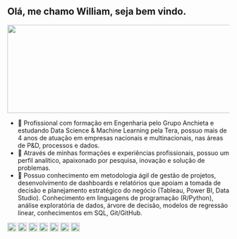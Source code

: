 ## Olá, me chamo William, seja bem vindo. 

<div>
  
<img align="center" height="200" width="600" src="https://blog.indicium.tech/content/images/2021/03/Analista-de-dados-precisa-de-ferramentas-blog_conteudo-analista-de-dados_indicium-v1_003.jpg">
  
<div>
  
<div>

  
  
- 🔭 Profissional com formação em Engenharia pelo Grupo Anchieta e estudando Data Science & Machine Learning pela Tera, possuo mais de 4 anos de atuação em empresas nacionais e multinacionais, nas áreas de P&D, processos e dados. 
- 🌱 Através de minhas formações e experiências profissionais, possuo um perfil analítico, apaixonado por pesquisa, inovação e solução de problemas.
- 👯 Possuo conhecimento em metodologia ágil de gestão de projetos, desenvolvimento de dashboards e relatórios que apoiam a tomada de decisão e planejamento estratégico do negócio (Tableau, Power BI, Data Studio).
Conhecimento em linguagens de programação (R/Python), análise exploratória de dados, árvore de decisão, modelos de regressão linear, conhecimentos em SQL, Git/GitHub.

<div>
  
<div>
  
<img height="20em" src="https://camo.githubusercontent.com/8c911145636fa1df3281a681c1a8647f52e407fdada7e8e1c4895b4c5ce1e48c/68747470733a2f2f696d672e736869656c64732e696f2f62616467652f2d506f77657225323042492d626c61636b3f7374796c653d706c6173746963266c6f676f3d506f7765722d4249">
<img height="20em" src="https://img.shields.io/badge/Microsoft_SQL_Server-CC2927?style=for-the-badge&logo=microsoft-sql-server&logoColor=white">
<img height="20em" src="https://img.shields.io/badge/PostgreSQL-316192?style=for-the-badge&logo=postgresql&logoColor=white">
<img height="20em" src="https://camo.githubusercontent.com/8abf595e51634646db8e4ee0deb97c81f4a05cb69cc810a15ea19c481e8d2cc8/68747470733a2f2f696d672e736869656c64732e696f2f62616467652f2d522d626c61636b3f7374796c653d666c61742d737175617265266c6f676f3d52">
<img height="20em" src="https://camo.githubusercontent.com/66827c53581cfee18c55618697d74a3c6167932d3c1980fba2019ef7a3e553b0/68747470733a2f2f696d672e736869656c64732e696f2f62616467652f2d507974686f6e2d626c61636b3f7374796c653d666c61742d737175617265266c6f676f3d507974686f6e">
<img height="20em" src="https://camo.githubusercontent.com/d0cb40f5f51c0a0e69d8ddae48e4426cbc2f193d1f11c59fc632859fd238b065/68747470733a2f2f696d672e736869656c64732e696f2f62616467652f2d4769742d626c61636b3f7374796c653d666c61742d737175617265266c6f676f3d476974">
<img height="20em" src="https://camo.githubusercontent.com/450b801413f76f46d74642a6fa95cb312b107abeb8589ade43b23ad83eb35454/68747470733a2f2f696d672e736869656c64732e696f2f62616467652f2d5461626c6561752d626c61636b3f7374796c653d706c6173746963266c6f676f3d5461626c656175">
  
  
  
                         
                  

<div>

